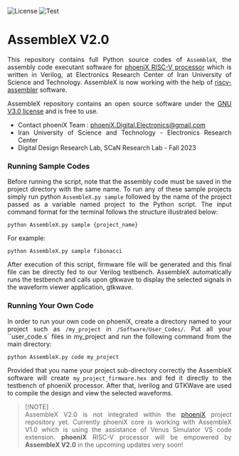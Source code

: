 ![License](https://img.shields.io/github/license/phoeniX-Digital-Design/AssembleX?color=green)
![Test](https://img.shields.io/badge/tests-passed-green)

AssembleX V2.0
===============

<div align="justify">

This repository contains full Python source codes of `AssembleX`, the assembly code executant software for [phoeniX RISC-V processor](https://github.com/phoeniX-Digital-Design/phoeniX) which is written in Verilog, at Electronics Research Center of Iran University of Science and Technology. AssembleX is now working with the help of [riscv-assembler](https://github.com/celebi-pkg/riscv-assembler) software.

AssembleX repository contains an open source software under the [GNU V3.0 license](https://en.wikipedia.org/wiki/GNU_General_Public_License) and is free to use.

- Contact phoeniX Team : phoeniX.Digital.Electronics@gmail.com
- Iran University of Science and Technology - Electronics Research Center
- Digital Design Research Lab, SCaN Research Lab - Fall 2023

</div>

### Running Sample Codes
<div align="justify">

Before running the script, note that the assembly code must be saved in the project directory with the same name.
To run any of these sample projects simply run python `AssembleX.py sample` followed by the name of the project passed as a variable named project to the Python script.
The input command format for the terminal follows the structure illustrated below:
```
python AssembleX.py sample {project_name}
```
For example:
```
python AssembleX.py sample fibonacci
```
After execution of this script, firmware file will be generated and this final file can be directly fed to our Verilog testbench. AssembleX automatically runs the testbench and calls upon gtkwave to display the selected signals in the waveform viewer application, gtkwave.
</div>

### Running Your Own Code
<div align="justify">

In order to run your own code on phoeniX, create a directory named to your project such as `/my_project` in `/Software/User_Codes/`. Put all your ``user_code.s` files in my_project and run the following command from the main directory:
```
python AssembleX.py code my_project
```
Provided that you name your project sub-directory correctly the AssembleX software will create `my_project_firmware.hex` and fed it directly to the testbench of phoeniX processor. After that, iverilog and GTKWave are used to compile the design and view the selected waveforms.
</div>

<div align="justify">

> [!NOTE]\
> AssembleX V2.0 is not integrated within the [phoeniX](https://github.com/phoeniX-Digital-Design/phoeniX) project repository yet. Currently phoeniX core is working with AssembleX V1.0 which is using the assistance of Venus Simulator VS code extension. **phoeniX** RISC-V processor will be empowered by **AssembleX V2.0** in the upcoming updates very soon!

</div>